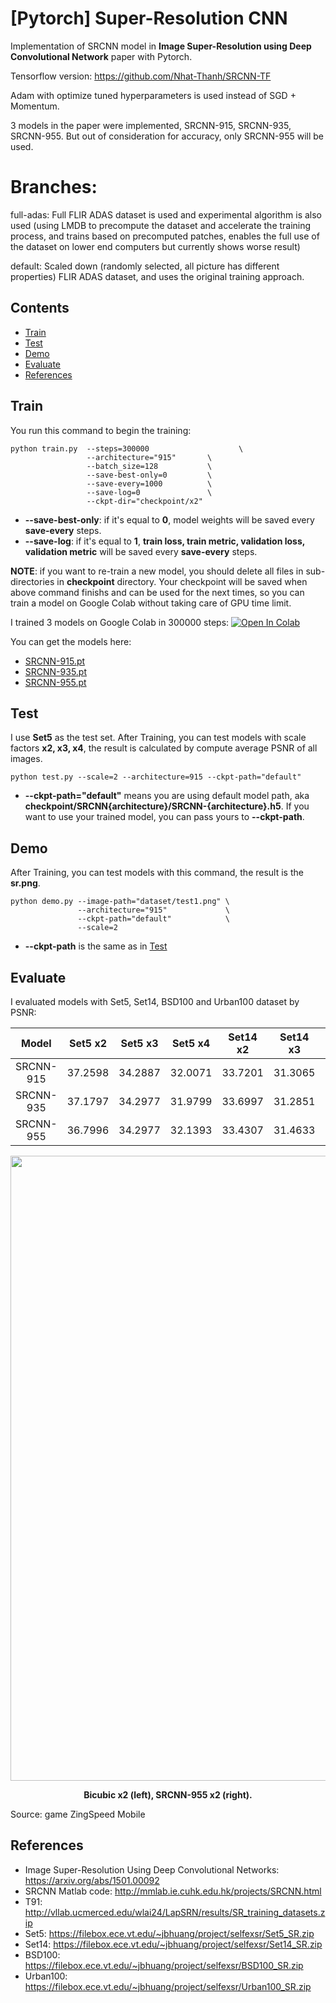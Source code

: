 
# [Pytorch] Super-Resolution CNN

Implementation of SRCNN model in **Image Super-Resolution using Deep Convolutional Network** paper with Pytorch.

Tensorflow version: https://github.com/Nhat-Thanh/SRCNN-TF

Adam with optimize tuned hyperparameters is used instead of SGD + Momentum. 

3 models in the paper were implemented, SRCNN-915, SRCNN-935, SRCNN-955. But out of consideration for accuracy, only SRCNN-955 will be used. 


# Branches:

full-adas: Full FLIR ADAS dataset is used and experimental algorithm is also used (using LMDB to precompute the dataset and accelerate the training process, and trains based on precomputed patches, enables the full use of the dataset on lower end computers but currently shows worse result)

default: Scaled down (randomly selected, all picture has different properties) FLIR ADAS dataset, and uses the original training approach.


## Contents
- [Train](#train)
- [Test](#test)
- [Demo](#demo)
- [Evaluate](#evaluate)
- [References](#references)


## Train
You run this command to begin the training:
```
python train.py  --steps=300000                    \
                 --architecture="915"       \
                 --batch_size=128           \
                 --save-best-only=0         \
                 --save-every=1000          \
                 --save-log=0               \
                 --ckpt-dir="checkpoint/x2" 
```
- **--save-best-only**: if it's equal to **0**, model weights will be saved every **save-every** steps.
- **--save-log**: if it's equal to **1**, **train loss, train metric, validation loss, validation metric** will be saved every **save-every** steps.


**NOTE**: if you want to re-train a new model, you should delete all files in sub-directories in **checkpoint** directory. Your checkpoint will be saved when above command finishs and can be used for the next times, so you can train a model on Google Colab without taking care of GPU time limit.

I trained 3 models on Google Colab in 300000 steps: 
[![Open In Colab](https://colab.research.google.com/assets/colab-badge.svg)](https://colab.research.google.com/github/Nhat-Thanh/SRCNN-Pytorch/blob/main/SRCNN-Pytorch.ipynb)

You can get the models here:
- [SRCNN-915.pt](checkpoint/SRCNN915/SRCNN-915.pt)
- [SRCNN-935.pt](checkpoint/SRCNN935/SRCNN-935.pt)
- [SRCNN-955.pt](checkpoint/SRCNN955/SRCNN-955.pt)


## Test
I use **Set5** as the test set. After Training, you can test models with scale factors **x2, x3, x4**, the result is calculated by compute average PSNR of all images.
```
python test.py --scale=2 --architecture=915 --ckpt-path="default"
```
- **--ckpt-path="default"** means you are using default model path, aka **checkpoint/SRCNN{architecture}/SRCNN-{architecture}.h5**. If you want to use your trained model, you can pass yours to **--ckpt-path**.

## Demo 
After Training, you can test models with this command, the result is the **sr.png**.
```
python demo.py --image-path="dataset/test1.png" \
               --architecture="915"             \
               --ckpt-path="default"            \
               --scale=2
```
- **--ckpt-path** is the same as in [Test](#test)

## Evaluate

I evaluated models with Set5, Set14, BSD100 and Urban100 dataset by PSNR:

<div align="center">

|   Model   | Set5 x2 | Set5 x3 | Set5 x4 | Set14 x2 | Set14 x3 | Set14 x4 | BSD100 x2 | BSD100 x3 | BSD100 x4 | Urban100 x2 | Urban100 x4 |
|:---------:|:-------:|:-------:|:-------:|:--------:|:--------:|:--------:|:---------:|:---------:|:---------:|:-----------:|:-----------:|
| SRCNN-915 | 37.2598 |	34.2887 | 32.0071 |	33.7201  | 31.3065  | 29.5828  |  33.4726  |  31.1328  |  29.6973  |   30.3163   |   26.8897   |
| SRCNN-935	| 37.1797 |	34.2977 | 31.9799 |	33.6997  | 31.2851  | 29.5513  |  33.4816  |  31.1014  |  29.6568  |   30.3186   |   26.8634   |
| SRCNN-955	| 36.7996 | 34.2977 | 32.1393 |	33.4307  | 31.4633  | 29.6675  |  33.3674  |  31.1648  |  29.6832  |   30.2185   |   26.9614   |

</div>

<div align="center">
  <img src="./README/example.png" width="1000">  
  <p><strong>Bicubic x2 (left), SRCNN-955 x2 (right).</strong></p>
</div>
Source: game ZingSpeed Mobile

## References
- Image Super-Resolution Using Deep Convolutional Networks: https://arxiv.org/abs/1501.00092
- SRCNN Matlab code: http://mmlab.ie.cuhk.edu.hk/projects/SRCNN.html
- T91: http://vllab.ucmerced.edu/wlai24/LapSRN/results/SR_training_datasets.zip
- Set5: https://filebox.ece.vt.edu/~jbhuang/project/selfexsr/Set5_SR.zip
- Set14: https://filebox.ece.vt.edu/~jbhuang/project/selfexsr/Set14_SR.zip
- BSD100: https://filebox.ece.vt.edu/~jbhuang/project/selfexsr/BSD100_SR.zip
- Urban100: https://filebox.ece.vt.edu/~jbhuang/project/selfexsr/Urban100_SR.zip
